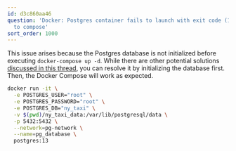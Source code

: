 ```yaml
---
id: d3c860aa46
question: 'Docker: Postgres container fails to launch with exit code (1) when attempting
  to compose'
sort_order: 1000
---
```


This issue arises because the Postgres database is not initialized before executing `docker-compose up -d`. While there are other potential solutions [discussed in this thread](https://forums.docker.com/t/one-of-the-postgres-containers-stops-as-soon-as-it-starts/74714/3), you can resolve it by initializing the database first. Then, the Docker Compose will work as expected.

```bash
docker run -it \
  -e POSTGRES_USER="root" \
  -e POSTGRES_PASSWORD="root" \
  -e POSTGRES_DB="ny_taxi" \
  -v $(pwd)/ny_taxi_data:/var/lib/postgresql/data \
  -p 5432:5432 \
  --network=pg-network \
  --name=pg_database \
  postgres:13
```